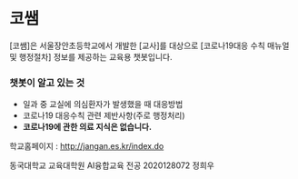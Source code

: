 # 코쌤
[코쌤]은 서울장안초등학교에서 개발한 [교사]를 대상으로 [코로나19대응 수칙 매뉴얼 및 행정절차] 정보를 제공하는 교육용 챗봇입니다.

### 챗봇이 알고 있는 것
- 일과 중 교실에 의심환자가 발생했을 때 대응방법
- 코로나19 대응수칙 관련 제반사항(주로 행정처리)
- **코로나19에 관한 의료 지식은 없습니다.**

학교홈페이지 : <http://jangan.es.kr/index.do>

동국대학교 교육대학원 AI융합교육 전공 2020128072 정희우
